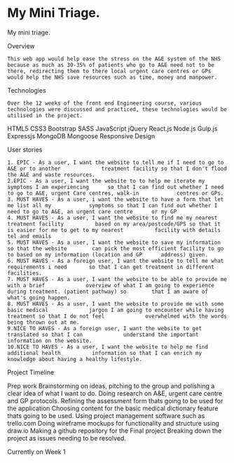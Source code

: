 # My Mini Triage.

My mini triage. 

Overview

	This web app would help ease the stress on the A&E system of the NHS because as much as 30-35% of patients who go to A&E need not to be there, redirecting them to there local urgent care centres or GPs would help the NHS save resources such as time, money and manpower. 

Technologies

	Over the 12 weeks of the front end Engineering course, various technologies were discussed and practiced, these technologies would be utilised in the project. 

HTML5
CSS3
Bootstrap
SASS
JavaScript
jQuery
React.js
Node.js
Gulp.js
Expressjs
MongoDB
Mongoose
Responsive Design

User stories 

	1. EPIC - As a user, I want the website to tell me if I need to go to A&E or to another 			treatment facility so that I don't flood the A&E and waste resources.
	2.EPIC - As a user, I want the website to to help me iterate my symptoms I am experiencing 		so that I can find out whether I need to go to A&E, urgent Care centres, walk-in 			centres or GPs.
	3. MUST HAVES - As a user, i want the website to have a form that let me list all my 			symptoms so that I can find out whether I need to go to A&E, an urgent care centre 		or my GP
	4. MUST HAVES - As a user, I want the website to find me my nearest treatment facility 			based on my area/postcode/GPS so that it is easier for me to get to my nearest 			facility with details tel and emails
	5. MUST HAVES - As a user, I want the website to save my information so that the website 		can pick the most efficient facility to go to based on my information (location and GP 		address) given.
	6. MUST HAVES - As a foreign user, I want the website to tell me what requirements i need 		so that I can get treatment in different facilities.
	7. MUST HAVES - As a user, I want the website to be able to provide me with a brief 			overview of what I am going to experience during treatment. (patient pathway) so 		that I am aware of what's going happen.
	8. MUST HAVES - As a user, I want the website to provide me with some basic medical 			jargon I am going to encounter while having treatment so that I do not feel 			overwhelmed with the words being thrown out at me.
	9.NICE TO HAVES - As a foreign user, I want the website to get translated so that I can 			understand the important information on the website.
	10.NICE TO HAVES - As a user, I want the website to help me find additional health 			information so that I can enrich my knowledge about having a healthy lifestyle.


Project Timeline

Prep work
Brainstorming on ideas, pitching to the group and polishing a clear idea of what I want to do.
Doing research on A&E, urgent care centre and GP protocols.
Refining the assessment form thats going to be used for the application
Choosing content for the basic medical dictionary feature thats going to be used.
Using project management software such as trello.com
Doing wireframe mockups for functionality and structure using draw.io
Making a github repository for the Final project
Breaking down the project as issues needing to be resolved. 

Currently on Week 1

